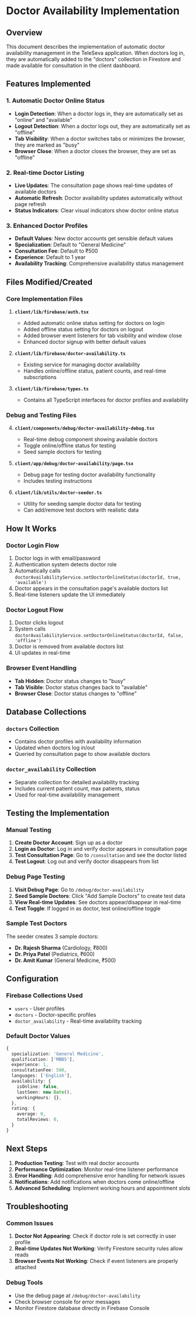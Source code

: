 # Doctor Availability Implementation

## Overview

This document describes the implementation of automatic doctor availability management in the TeleSeva application. When doctors log in, they are automatically added to the "doctors" collection in Firestore and made available for consultation in the client dashboard.

## Features Implemented

### 1. Automatic Doctor Online Status
- **Login Detection**: When a doctor logs in, they are automatically set as "online" and "available"
- **Logout Detection**: When a doctor logs out, they are automatically set as "offline"
- **Tab Visibility**: When a doctor switches tabs or minimizes the browser, they are marked as "busy"
- **Browser Close**: When a doctor closes the browser, they are set as "offline"

### 2. Real-time Doctor Listing
- **Live Updates**: The consultation page shows real-time updates of available doctors
- **Automatic Refresh**: Doctor availability updates automatically without page refresh
- **Status Indicators**: Clear visual indicators show doctor online status

### 3. Enhanced Doctor Profiles
- **Default Values**: New doctor accounts get sensible default values
- **Specialization**: Default to "General Medicine"
- **Consultation Fee**: Default to ₹500
- **Experience**: Default to 1 year
- **Availability Tracking**: Comprehensive availability status management

## Files Modified/Created

### Core Implementation Files

1. **`client/lib/firebase/auth.tsx`**
   - Added automatic online status setting for doctors on login
   - Added offline status setting for doctors on logout
   - Added browser event listeners for tab visibility and window close
   - Enhanced doctor signup with better default values

2. **`client/lib/firebase/doctor-availability.ts`**
   - Existing service for managing doctor availability
   - Handles online/offline status, patient counts, and real-time subscriptions

3. **`client/lib/firebase/types.ts`**
   - Contains all TypeScript interfaces for doctor profiles and availability

### Debug and Testing Files

4. **`client/components/debug/doctor-availability-debug.tsx`**
   - Real-time debug component showing available doctors
   - Toggle online/offline status for testing
   - Seed sample doctors for testing

5. **`client/app/debug/doctor-availability/page.tsx`**
   - Debug page for testing doctor availability functionality
   - Includes testing instructions

6. **`client/lib/utils/doctor-seeder.ts`**
   - Utility for seeding sample doctor data for testing
   - Can add/remove test doctors with realistic data

## How It Works

### Doctor Login Flow
1. Doctor logs in with email/password
2. Authentication system detects doctor role
3. Automatically calls `doctorAvailabilityService.setDoctorOnlineStatus(doctorId, true, 'available')`
4. Doctor appears in the consultation page's available doctors list
5. Real-time listeners update the UI immediately

### Doctor Logout Flow
1. Doctor clicks logout
2. System calls `doctorAvailabilityService.setDoctorOnlineStatus(doctorId, false, 'offline')`
3. Doctor is removed from available doctors list
4. UI updates in real-time

### Browser Event Handling
- **Tab Hidden**: Doctor status changes to "busy"
- **Tab Visible**: Doctor status changes back to "available"
- **Browser Close**: Doctor status changes to "offline"

## Database Collections

### `doctors` Collection
- Contains doctor profiles with availability information
- Updated when doctors log in/out
- Queried by consultation page to show available doctors

### `doctor_availability` Collection
- Separate collection for detailed availability tracking
- Includes current patient count, max patients, status
- Used for real-time availability management

## Testing the Implementation

### Manual Testing
1. **Create Doctor Account**: Sign up as a doctor
2. **Login as Doctor**: Log in and verify doctor appears in consultation page
3. **Test Consultation Page**: Go to `/consultation` and see the doctor listed
4. **Test Logout**: Log out and verify doctor disappears from list

### Debug Page Testing
1. **Visit Debug Page**: Go to `/debug/doctor-availability`
2. **Seed Sample Doctors**: Click "Add Sample Doctors" to create test data
3. **View Real-time Updates**: See doctors appear/disappear in real-time
4. **Test Toggle**: If logged in as doctor, test online/offline toggle

### Sample Test Doctors
The seeder creates 3 sample doctors:
- **Dr. Rajesh Sharma** (Cardiology, ₹800)
- **Dr. Priya Patel** (Pediatrics, ₹600)
- **Dr. Amit Kumar** (General Medicine, ₹500)

## Configuration

### Firebase Collections Used
- `users` - User profiles
- `doctors` - Doctor-specific profiles
- `doctor_availability` - Real-time availability tracking

### Default Doctor Values
```typescript
{
  specialization: 'General Medicine',
  qualification: ['MBBS'],
  experience: 1,
  consultationFee: 500,
  languages: ['English'],
  availability: {
    isOnline: false,
    lastSeen: new Date(),
    workingHours: {},
  },
  rating: {
    average: 0,
    totalReviews: 0,
  }
}
```

## Next Steps

1. **Production Testing**: Test with real doctor accounts
2. **Performance Optimization**: Monitor real-time listener performance
3. **Error Handling**: Add comprehensive error handling for network issues
4. **Notifications**: Add notifications when doctors come online/offline
5. **Advanced Scheduling**: Implement working hours and appointment slots

## Troubleshooting

### Common Issues
1. **Doctor Not Appearing**: Check if doctor role is set correctly in user profile
2. **Real-time Updates Not Working**: Verify Firestore security rules allow reads
3. **Browser Events Not Working**: Check if event listeners are properly attached

### Debug Tools
- Use the debug page at `/debug/doctor-availability`
- Check browser console for error messages
- Monitor Firestore database directly in Firebase Console
